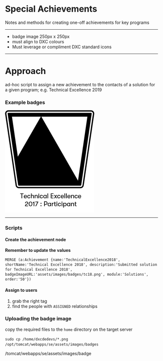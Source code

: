 # Special Achievements

Notes and methods for creating one-off achievements for key programs


---

- badge image 250px x 250px
- must align to DXC colours
- Must leverage or compliment DXC standard icons


---

# Approach
ad-hoc script to assign a new achievement to the contacts of a solution for a given program; e.g. Technical Excellence 2019




### Example badges

![](images/example.png)



---

### Scripts

#### Create the achievement node

**Remember to update the values**

~~~
MERGE (a:Achievement {name:'TechnicalExcellence2018', shortName:'Technical Excellence 2018', description:'Submitted solution for Technical Excellence 2018', badgeImageURL:'assets/images/badges/tc18.png', module:'Solutions', order:'50'})
~~~

#### Assign to users

1. grab the right tag
2. find the people with `ASSIGNED` relationships



### Uploading the badge image

copy the required files to the `home` directory on the target server

`sudo cp /home/dxcdedevs/*.png /opt/tomcat/webapps/se/assets/images/badges`  

/tomcat/webapps/se/assets/images/badge



